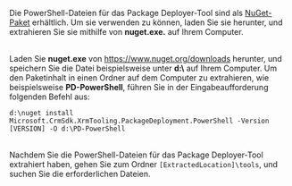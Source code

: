 Die PowerShell-Dateien für das Package Deployer-Tool sind als [NuGet-Paket](https://go.microsoft.com/fwlink/?linkid=859211) erhältlich. Um sie verwenden zu können, laden Sie sie herunter, und extrahieren Sie sie mithilfe von **nuget.exe.** auf Ihrem Computer.<br/><br/>

Laden Sie **nuget.exe** von <https://www.nuget.org/downloads> herunter, und speichern Sie die Datei beispielsweise unter **d:\\** auf Ihrem Computer. Um den Paketinhalt in einen Ordner auf dem Computer zu extrahieren, wie beispielsweise **PD-PowerShell**, führen Sie in der Eingabeaufforderung folgenden Befehl aus:<br/>

`d:\nuget install Microsoft.CrmSdk.XrmTooling.PackageDeployment.PowerShell -Version [VERSION] -O d:\PD-PowerShell`<br/><br/>
    
Nachdem Sie die PowerShell-Dateien für das Package Deployer-Tool extrahiert haben, gehen Sie zum Ordner `[ExtractedLocation]\tools`, und suchen Sie die erforderlichen Dateien. 
